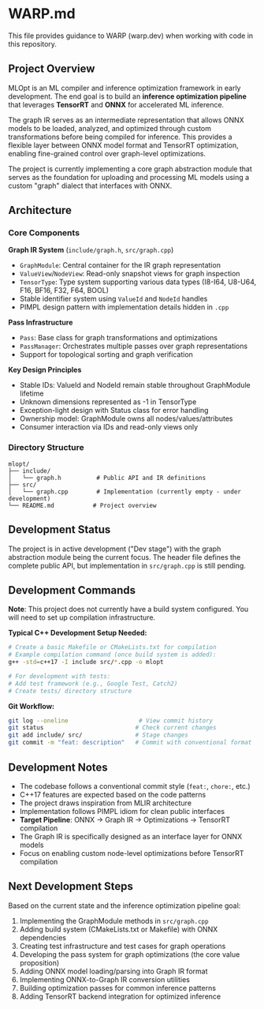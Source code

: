 # WARP.md

This file provides guidance to WARP (warp.dev) when working with code in this repository.

## Project Overview

MLOpt is an ML compiler and inference optimization framework in early development. The end goal is to build an **inference optimization pipeline** that leverages **TensorRT** and **ONNX** for accelerated ML inference.

The graph IR serves as an intermediate representation that allows ONNX models to be loaded, analyzed, and optimized through custom transformations before being compiled for inference. This provides a flexible layer between ONNX model format and TensorRT optimization, enabling fine-grained control over graph-level optimizations.

The project is currently implementing a core graph abstraction module that serves as the foundation for uploading and processing ML models using a custom "graph" dialect that interfaces with ONNX.

## Architecture

### Core Components

**Graph IR System** (`include/graph.h`, `src/graph.cpp`)
- `GraphModule`: Central container for the IR graph representation
- `ValueView`/`NodeView`: Read-only snapshot views for graph inspection
- `TensorType`: Type system supporting various data types (I8-I64, U8-U64, F16, BF16, F32, F64, BOOL)
- Stable identifier system using `ValueId` and `NodeId` handles
- PIMPL design pattern with implementation details hidden in `.cpp`

**Pass Infrastructure**
- `Pass`: Base class for graph transformations and optimizations  
- `PassManager`: Orchestrates multiple passes over graph representations
- Support for topological sorting and graph verification

**Key Design Principles**
- Stable IDs: ValueId and NodeId remain stable throughout GraphModule lifetime
- Unknown dimensions represented as -1 in TensorType
- Exception-light design with Status class for error handling
- Ownership model: GraphModule owns all nodes/values/attributes
- Consumer interaction via IDs and read-only views only

### Directory Structure
```
mlopt/
├── include/
│   └── graph.h          # Public API and IR definitions
├── src/  
│   └── graph.cpp        # Implementation (currently empty - under development)
└── README.md           # Project overview
```

## Development Status

The project is in active development ("Dev stage") with the graph abstraction module being the current focus. The header file defines the complete public API, but implementation in `src/graph.cpp` is still pending.

## Development Commands

**Note**: This project does not currently have a build system configured. You will need to set up compilation infrastructure.

**Typical C++ Development Setup Needed:**
```bash
# Create a basic Makefile or CMakeLists.txt for compilation
# Example compilation command (once build system is added):
g++ -std=c++17 -I include src/*.cpp -o mlopt

# For development with tests:
# Add test framework (e.g., Google Test, Catch2)
# Create tests/ directory structure
```

**Git Workflow:**
```bash
git log --oneline                    # View commit history
git status                          # Check current changes
git add include/ src/               # Stage changes
git commit -m "feat: description"   # Commit with conventional format
```

## Development Notes

- The codebase follows a conventional commit style (`feat:`, `chore:`, etc.)
- C++17 features are expected based on the code patterns
- The project draws inspiration from MLIR architecture
- Implementation follows PIMPL idiom for clean public interfaces
- **Target Pipeline**: ONNX → Graph IR → Optimizations → TensorRT compilation
- The Graph IR is specifically designed as an interface layer for ONNX models
- Focus on enabling custom node-level optimizations before TensorRT compilation

## Next Development Steps

Based on the current state and the inference optimization pipeline goal:
1. Implementing the GraphModule methods in `src/graph.cpp`
2. Adding build system (CMakeLists.txt or Makefile) with ONNX dependencies
3. Creating test infrastructure and test cases for graph operations
4. Developing the pass system for graph optimizations (the core value proposition)
5. Adding ONNX model loading/parsing into Graph IR format
6. Implementing ONNX-to-Graph IR conversion utilities
7. Building optimization passes for common inference patterns
8. Adding TensorRT backend integration for optimized inference
